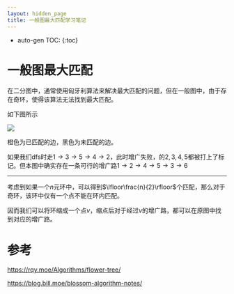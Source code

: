 ```yaml
---
layout: hidden_page
title: 一般图最大匹配学习笔记
---
```


* auto-gen TOC:
{:toc}


# 一般图最大匹配

在二分图中，通常使用匈牙利算法来解决最大匹配的问题，但在一般图中，由于存在奇环，使得该算法无法找到最大匹配。

如下图所示

![](https://blog.chgtaxihe.top/resource/img/post/一般图最大匹配_1.png)

橙色为已匹配的边，黑色为未匹配的边。

如果我们dfs时走$1\to 3\to 5\to 4\to 2$，此时增广失败，的$2,3,4,5$都被打上了标记。但本图中确实存在一条可行的增广路$1\to 2\to 4\to 5\to 3\to 6$

------

考虑到如果一个$n$元环中，可以得到$\lfloor\frac{n}{2}\rfloor$个匹配，那么对于奇环，该环中仅有一个点不能在环内匹配。

因而我们可以将环缩成一个点$v$，缩点后对于经过$v$的增广路，都可以在原图中找到对应的增广路。





# 参考

https://rqy.moe/Algorithms/flower-tree/

https://blog.bill.moe/blossom-algorithm-notes/